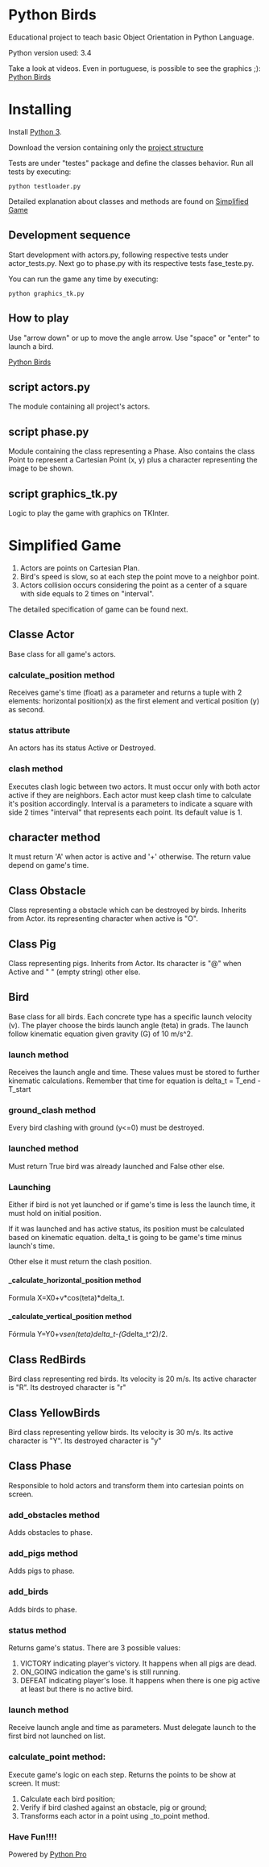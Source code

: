 Python Birds
===========

Educational project to teach basic Object Orientation in Python Language.

Python version used: 3.4

Take a look at videos. Even in portuguese, is possible to see the graphics ;): [Python Birds](https://www.youtube.com/watch?v=b899h0lNd7U&list=PLA05yVJtRWYTm0sIa6n56UpCjCsR5ekla)

# Installing

Install [Python 3](https://www.python.org/download/).

Download the version containing only the [project structure](https://github.com/pythonprobr/pythonbirds/archive/training.zip)

Tests are under "testes" package and define the classes behavior.
Run all tests by executing:

    python testloader.py
    
Detailed explanation about classes and methods are found on [Simplified Game](#simplified-game)

## Development sequence

Start development with actors.py, following respective tests under actor_tests.py.
Next go to phase.py with its respective tests fase_teste.py.

You can run the game any time by executing:

    python graphics_tk.py

## How to play

Use "arrow down" or up to move the angle arrow. Use "space" or "enter" to launch a bird.
 
[Python Birds](https://www.youtube.com/watch?v=b899h0lNd7U&list=PLA05yVJtRWYTm0sIa6n56UpCjCsR5ekla)

## script actors.py

The module containing all project's actors.

## script phase.py

Module containing the class representing a Phase. Also contains the class Point to represent a Cartesian Point (x, y) plus a character representing the image to be shown.

## script graphics_tk.py

Logic to play the game with graphics on TKInter.


# Simplified Game

1. Actors are points on Cartesian Plan. 
2. Bird's speed is slow, so at each step the point move to a neighbor point.
3. Actors collision occurs considering the point as a center of a square with side equals to 2 times on "interval".

The detailed specification of game can be found next.

## Classe Actor

Base class for all game's actors.

### calculate_position method

Receives game's time (float) as a parameter and  returns a tuple with 2 elements: horizontal position(x) as the first element and
 vertical position (y) as second.


### status attribute

An actors has its status Active or Destroyed.
 
### clash method

Executes clash logic between two actors. It must occur only with both actor active if they are neighbors. Each actor
must keep clash time to calculate it's position accordingly.
Interval is a parameters to indicate a square with side 2 times "interval" that represents each point.
Its default value is 1.

## character method

It must return 'A' when actor is active and '+' otherwise. The return value depend on game's time.

## Class Obstacle

Class representing a obstacle which can be destroyed by birds. Inherits from Actor. its representing character when active is 
"O".


## Class Pig

Class representing pigs. Inherits from  Actor. Its character is "@" when Active and " " (empty string) other else.

## Bird

Base class for all birds. Each concrete type has a specific launch velocity (v). The player choose the birds launch angle (teta) in grads. 
The launch follow kinematic equation given gravity (G) of 10 m/s^2.

### launch method

Receives the launch angle and time. These values must be stored to further kinematic calculations.
Remember that time for equation is delta_t = T_end - T_start


### ground_clash method

Every bird clashing with ground (y<=0) must be destroyed.

### launched method

Must return True bird was already launched and False other else.

### Launching

Either if bird is not yet launched or if game's time is less the launch time, it must hold on initial position.
  
If it was launched and has active status, its position must be calculated based on kinematic equation.
delta_t is going to be game's time minus launch's time.
  
Other else it must return the clash position.

#### _calculate_horizontal_position method

Formula X=X0+v*cos(teta)*delta_t.

#### _calculate_vertical_position method

Fórmula Y=Y0+v*sen(teta)delta_t-(G*delta_t^2)/2.
    

## Class RedBirds

Bird class representing red birds. Its velocity is 20 m/s. Its active character is "R". Its destroyed character is "r"

## Class YellowBirds

Bird class representing yellow birds. Its velocity is 30 m/s. Its active character is "Y". Its destroyed character is "y"

## Class Phase

Responsible to hold actors and transform them into cartesian points on screen.

### add_obstacles method

Adds obstacles to phase.

### add_pigs  method

Adds pigs to phase.

### add_birds

Adds birds to phase.

### status method

Returns game's status. There are 3 possible values:

1. VICTORY indicating player's victory. It happens when all pigs are dead.
2. ON_GOING indication the game's is still running.
3. DEFEAT indicating player's lose. It happens when there is one pig active at least but there is no active bird.


### launch method

Receive launch angle and time as parameters. Must delegate launch to the first bird not launched on list.

### calculate_point method:

Execute game's logic on each step. Returns the points to be show at screen. 
It must:

1. Calculate each bird position;
2. Verify if bird clashed against an obstacle, pig or ground;
2. Transforms each actor in a point using _to_point method.

### Have Fun!!!!

Powered by [Python Pro](http://adm.python.pro.br)
